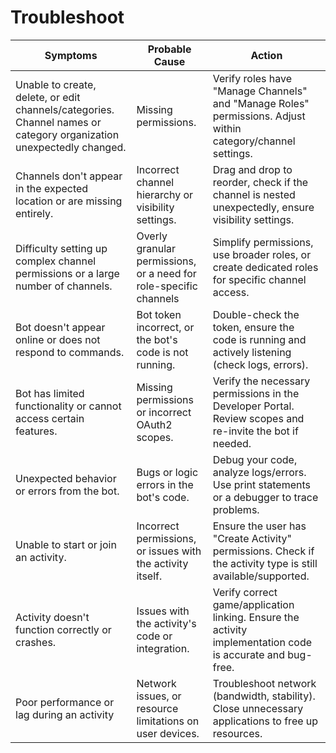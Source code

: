 # Troubleshoot
| Symptoms                                                  | Probable Cause                                            | Action                                                                                                     |
| --------------------------------------------------------- | --------------------------------------------------------- | -------------------------------------------------------------------------------------------------------------- |
| Unable to create, delete, or edit channels/categories. Channel names or category organization unexpectedly changed. | Missing permissions.                                      | Verify roles have "Manage Channels" and "Manage Roles" permissions. Adjust within category/channel settings. |
| Channels don't appear in the expected location or are missing entirely.        | Incorrect channel hierarchy or visibility settings.       | Drag and drop to reorder, check if the channel is nested unexpectedly, ensure visibility settings.           |
| Difficulty setting up complex channel permissions or a large number of channels.     | Overly granular permissions, or a need for role-specific channels | Simplify permissions, use broader roles, or create dedicated roles for specific channel access.            |
| Bot doesn't appear online or does not respond to commands. | Bot token incorrect, or the bot's code is not running.    | Double-check the token, ensure the code is running and actively listening (check logs, errors).              |
| Bot has limited functionality or cannot access certain features. | Missing permissions or incorrect OAuth2 scopes.           | Verify the necessary permissions in the Developer Portal. Review scopes and re-invite the bot if needed.     |
| Unexpected behavior or errors from the bot.                | Bugs or logic errors in the bot's code.                   | Debug your code, analyze logs/errors. Use print statements or a debugger to trace problems.                  |
| Unable to start or join an activity.                       | Incorrect permissions, or issues with the activity itself. | Ensure the user has "Create Activity" permissions. Check if the activity type is still available/supported.  |
| Activity doesn't function correctly or crashes.            | Issues with the activity's code or integration.           | Verify correct game/application linking. Ensure the activity implementation code is accurate and bug-free.   |
| Poor performance or lag during an activity                 | Network issues, or resource limitations on user devices.  | Troubleshoot network (bandwidth, stability). Close unnecessary applications to free up resources.            |
